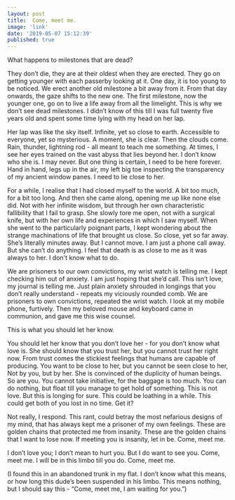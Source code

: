 ```yaml
---
layout: post
title:  Come, meet me.
image: 'link'
date: '2019-05-07 15:12:39'
published: true
---
```


What happens to milestones that are dead?

They don’t die, they are at their oldest when they are erected. They go on getting younger with each passerby looking at it. One day, it is too young to be noticed. We erect another old milestone a bit away from it. From that day onwards, the gaze shifts to the new one. The first milestone, now the younger one, go on to live a life away from all the limelight. This is why we don’t see dead milestones. I didn’t know of this till I was full twenty five years old and spent some time lying with my head on her lap. 

Her lap was like the sky itself. Infinite, yet so close to earth. Accessible to everyone, yet so mysterious. A moment, she is clear. Then the clouds come. Rain, thunder, lightning rod - all meant to teach me something. At times, I see her eyes trained on the vast abyss that lies beyond her. I don’t know who she is. I may never. But one thing is certain, I need to be here forever. Hand in hand, legs up in the air, my left big toe inspecting the transparency of my ancient window panes. I need to lie close to her. 

For a while, I realise that I had closed myself to the world. A bit too much, for a bit too long. And then she came along, opening me up like none else did. Not with her infinite wisdom, but through her own characteristic fallibility that I fail to grasp. She slowly tore me open, not with a surgical knife, but with her own life and experiences in which I saw myself. When she went to the particularly poignant parts, I kept wondering about the strange machinations of life that brought us close. So close, yet so far away. She’s literally minutes away. But I cannot move. I am just a phone call away. But she can’t do anything. I feel that death is as close to me as it was always to her. I don't know what to do.

We are prisoners to our own convictions, my wrist watch is telling me. I kept checking him out of anxiety. I am just hoping that she’d call. This isn’t love, my journal is telling me. Just plain anxiety shrouded in longings that you don’t really understand - repeats my viciously rounded comb. We are prisoners to own convictions, repeated the wrist watch. I look at my mobile phone, furtively. Then my beloved mouse and keyboard came in communion, and gave me this wise counsel.

This is what you should let her know.

You should let her know that you don’t love her - for you don’t know what love is. She should know that you trust her, but you cannot trust her right now. From trust comes the stickiest feelings that humans are capable of producing. You want to be close to her, but you cannot be seen close to her, Not by you, but by her. She is convinced of the duplicity of human beings. So are you. You cannot take initiative, for the baggage is too much. You can do nothing, but float till you manage to get hold of something. This is not love. But this is longing for sure. This could be loathing in a while. This could get both of you lost in no time. Get it?

Not really, I respond. This rant, could betray the most nefarious designs of my mind, that has always kept me a prisoner of my own feelings. These are golden chains that protected me from insanity. These are the golden chains that I want to lose now. If meeting you is insanity, let in be. Come, meet me.

I don’t love you; I don’t mean to hurt you. But I do want to see you. Come, meet me. I will be in this limbo till you do. Come, meet me.

(I found this in an abandoned trunk in my flat. I don’t know what this means, or how long this dude’s been suspended in his limbo. This means nothing, but I should say this - “Come, meet me, I am waiting for you.”)

